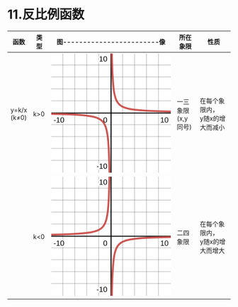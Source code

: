 # 11.反比例函数




| 函数 | 类型 | 图------------------------像 | 所在象限 | 性质 |
| -    |  -  |  -   |  -      |  -   |
| y=k/x<br>(k≠0) | k>0 | ![test](pics/y1x.svg) | 一三象限<br>(x,y同号) | 在每个象限内，<br>y随x的增大而减小 |
| | k<0 |  ![test](pics/y-1x.svg) | 二四象限 | 在每个象限内，<br>y随x的增大而增大 |